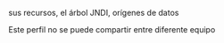 sus recursos, el árbol JNDI, orígenes de datos

Este perfil no se puede compartir entre diferente equipo